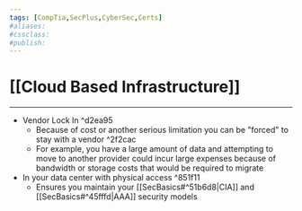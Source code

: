 ```yaml
---
tags: [CompTia,SecPlus,CyberSec,Certs]
#aliases:
#cssclass:
#publish:
---
```


# [[Cloud Based Infrastructure]]
---
- Vendor Lock In ^d2ea95
	- Because of cost or another serious limitation you can be "forced" to stay with a vendor ^2f2cac
	- For example, you have a large amount of data and attempting to move to another provider could incur large expenses because of bandwidth or storage costs that would be required to migrate
- In your data center with physical access ^851f11
	- Ensures you maintain your [[SecBasics#^51b6d8|CIA]] and [[SecBasics#^45fffd|AAA]] security models
